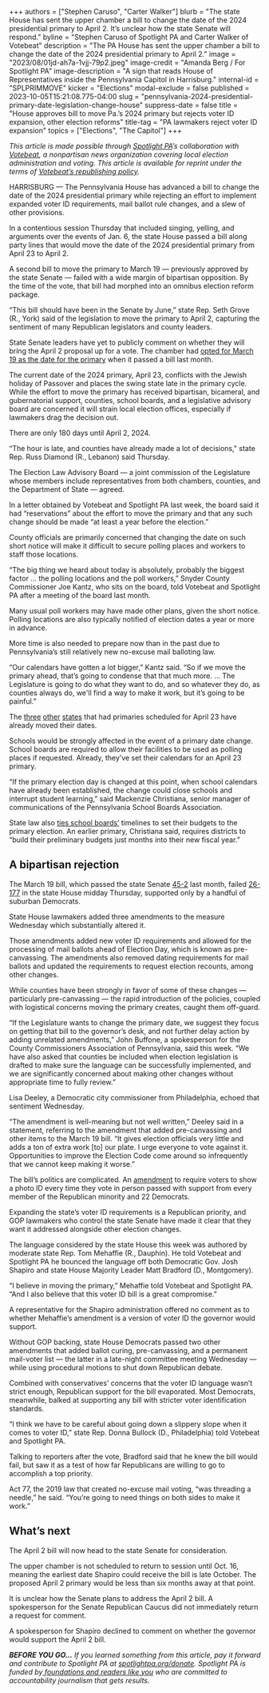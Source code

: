 +++
authors = ["Stephen Caruso", "Carter Walker"]
blurb = "The state House has sent the upper chamber a bill to change the date of the 2024 presidential primary to April 2. It’s unclear how the state Senate will respond."
byline = "Stephen Caruso of Spotlight PA and Carter Walker of Votebeat"
description = "The PA House has sent the upper chamber a bill to change the date of the 2024 presidential primary to April 2."
image = "2023/08/01jd-ah7a-1vjj-79p2.jpeg"
image-credit = "Amanda Berg / For Spotlight PA"
image-description = "A sign that reads House of Representatives inside the Pennsylvania Capitol in Harrisburg."
internal-id = "SPLPRIMMOVE"
kicker = "Elections"
modal-exclude = false
published = 2023-10-05T15:21:08.775-04:00
slug = "pennsylvania-2024-presidential-primary-date-legislation-change-house"
suppress-date = false
title = "House approves bill to move Pa.’s 2024 primary but rejects voter ID expansion, other election reforms"
title-tag = "PA lawmakers reject voter ID expansion"
topics = ["Elections", "The Capitol"]
+++

<em>This article is made possible through </em><a href="https://www.spotlightpa.org/"><em>Spotlight PA</em></a><em>’s collaboration with </em><a href="https://www.votebeat.org/"><em>Votebeat</em></a><em>, a nonpartisan news organization covering local election administration and voting. This article is available for reprint under the terms of </em><a href="https://www.votebeat.org/pages/republishing"><em>Votebeat’s republishing policy</em></a><em>.</em>

HARRISBURG — The Pennsylvania House has advanced a bill to change the date of the 2024 presidential primary while rejecting an effort to implement expanded voter ID requirements, mail ballot rule changes, and a slew of other provisions.

In a contentious session Thursday that included singing, yelling, and arguments over the events of Jan. 6, the state House passed a bill along party lines that would move the date of the 2024 presidential primary from April 23 to April 2.

A second bill to move the primary to March 19 — previously approved by the state Senate — failed with a wide margin of bipartisan opposition. By the time of the vote, that bill had morphed into an omnibus election reform package.

<script src="https://www.spotlightpa.org/embed.js" async></script><div data-spl-embed-version="1" data-spl-src="https://www.spotlightpa.org/embeds/newsletter/"></div>

“This bill should have been in the Senate by June,” state Rep. Seth Grove (R., York) said of the legislation to move the primary to April 2, capturing the sentiment of many Republican legislators and county leaders.

State Senate leaders have yet to publicly comment on whether they will bring the April 2 proposal up for a vote. The chamber had <a href="https://www.spotlightpa.org/news/2023/08/pennsylvania-presidential-primary-date-2024-passover/">opted for March 19 as the date for the primary</a> when it passed a bill last month.

The current date of the 2024 primary, April 23, conflicts with the Jewish holiday of Passover and places the swing state late in the primary cycle. While the effort to move the primary has received bipartisan, bicameral, and gubernatorial support, counties, school boards, and a legislative advisory board are concerned it will strain local election offices, especially if lawmakers drag the decision out.

There are only 180 days until April 2, 2024.

“The hour is late, and counties have already made a lot of decisions,&#34; state Rep. Russ Diamond (R., Lebanon) said Thursday.

The Election Law Advisory Board — a joint commission of the Legislature whose members include representatives from both chambers, counties, and the Department of State — agreed.

In a letter obtained by Votebeat and Spotlight PA last week, the board said it had “reservations” about the effort to move the primary and that any such change should be made “at least a year before the election.”

County officials are primarily concerned that changing the date on such short notice will make it difficult to secure polling places and workers to staff those locations.

“The big thing we heard about today is absolutely, probably the biggest factor … the polling locations and the poll workers,” Snyder County Commissioner Joe Kantz, who sits on the board, told Votebeat and Spotlight PA after a meeting of the board last month.

Many usual poll workers may have made other plans, given the short notice. Polling locations are also typically notified of election dates a year or more in advance.

More time is also needed to prepare now than in the past due to Pennsylvania’s still relatively new no-excuse mail balloting law.

“Our calendars have gotten a lot bigger,” Kantz said. “So if we move the primary ahead, that’s going to condense that that much more. … The Legislature is going to do what they want to do, and so whatever they do, as counties always do, we&#39;ll find a way to make it work, but it’s going to be painful.”

The <a href="https://legiscan.com/RI/bill/H6309/2023">three</a> <a href="https://legis.delaware.gov/BillDetail?LegislationId=140467">other</a> <a href="http://www.washingtonjewishweek.com/maryland-primary-election-date-moved-avoiding-passover-2024/">states</a> that had primaries scheduled for April 23 have already moved their dates.

Schools would be strongly affected in the event of a primary date change. School boards are required to allow their facilities to be used as polling places if requested. Already, they’ve set their calendars for an April 23 primary.

“If the primary election day is changed at this point, when school calendars have already been established, the change could close schools and interrupt student learning,” said Mackenzie Christiana, senior manager of communications of the Pennsylvania School Boards Association.

State law also <a href="https://www.education.pa.gov/Policy-Funding/PropertyTax/Pages/BudgetOverview.aspx">ties school boards’</a> timelines to set their budgets to the primary election. An earlier primary, Christiana said, requires districts to “build their preliminary budgets just months into their new fiscal year.”

## A bipartisan rejection

The March 19 bill, which passed the state Senate <a href="https://www.legis.state.pa.us/CFDOCS/Legis/RC/Public/rc_view_action2.cfm?sess_yr=2023&amp;sess_ind=0&amp;rc_body=S&amp;rc_nbr=238">45-2</a> last month, failed <a href="https://www.legis.state.pa.us/cfdocs/legis/RC/Public/rc_view_action2.cfm?sess_yr=2023&amp;sess_ind=0&amp;rc_body=H&amp;rc_nbr=601">26-177</a> in the state House midday Thursday, supported only by a handful of suburban Democrats.

State House lawmakers added three amendments to the measure Wednesday which substantially altered it.

Those amendments added new voter ID requirements and allowed for the processing of mail ballots ahead of Election Day, which is known as pre-canvassing. The amendments also removed dating requirements for mail ballots and updated the requirements to request election recounts, among other changes.

While counties have been strongly in favor of some of these changes — particularly pre-canvassing — the rapid introduction of the policies, coupled with logistical concerns moving the primary creates, caught them off-guard.

“If the Legislature wants to change the primary date, we suggest they focus on getting that bill to the governor’s desk, and not further delay action by adding unrelated amendments,” John Buffone, a spokesperson for the County Commissioners Association of Pennsylvania, said this week. “We have also asked that counties be included when election legislation is drafted to make sure the language can be successfully implemented, and we are significantly concerned about making other changes without appropriate time to fully review.”

Lisa Deeley, a Democratic city commissioner from Philadelphia, echoed that sentiment Wednesday.

“The amendment is well-meaning but not well written,” Deeley said in a statement, referring to the amendment that added pre-canvassing and other items to the March 19 bill. “It gives election officials very little and adds a ton of extra work \[to\] our plate. I urge everyone to vote against it. Opportunities to improve the Election Code come around so infrequently that we cannot keep making it worse.”

The bill’s politics are complicated. An <a href="https://www.legis.state.pa.us/CFDOCS/Legis/RC/Public/rc_view_action2.cfm?sess_yr=2023&amp;sess_ind=0&amp;rc_body=H&amp;rc_nbr=572">amendment</a> to require voters to show a photo ID every time they vote in person passed with support from every member of the Republican minority and 22 Democrats.

Expanding the state’s voter ID requirements is a Republican priority, and GOP lawmakers who control the state Senate have made it clear that they want it addressed alongside other election changes.

The language considered by the state House this week was authored by moderate state Rep. Tom Mehaffie (R., Dauphin). He told Votebeat and Spotlight PA he bounced the language off both Democratic Gov. Josh Shapiro and state House Majority Leader Matt Bradford (D., Montgomery).

“I believe in moving the primary,” Mehaffie told Votebeat and Spotlight PA. “And I also believe that this voter ID bill is a great compromise.”

A representative for the Shapiro administration offered no comment as to whether Mehaffie’s amendment is a version of voter ID the governor would support.

Without GOP backing, state House Democrats passed two other amendments that added ballot curing, pre-canvassing, and a permanent mail-voter list — the latter in a late-night committee meeting Wednesday — while using procedural motions to shut down Republican debate.

Combined with conservatives’ concerns that the voter ID language wasn’t strict enough, Republican support for the bill evaporated. Most Democrats, meanwhile, balked at supporting any bill with stricter voter identification standards.

“I think we have to be careful about going down a slippery slope when it comes to voter ID,” state Rep. Donna Bullock (D., Philadelphia) told Votebeat and Spotlight PA.

Talking to reporters after the vote, Bradford said that he knew the bill would fail, but saw it as a test of how far Republicans are willing to go to accomplish a top priority.

Act 77, the 2019 law that created no-excuse mail voting, “was threading a needle,” he said. “You’re going to need things on both sides to make it work.”

<script src="https://www.spotlightpa.org/embed.js" async></script><div data-spl-embed-version="1" data-spl-src="https://www.spotlightpa.org/embeds/donate/"></div>

## What’s next

The April 2 bill will now head to the state Senate for consideration.

The upper chamber is not scheduled to return to session until Oct. 16, meaning the earliest date Shapiro could receive the bill is late October. The proposed April 2 primary would be less than six months away at that point.

It is unclear how the Senate plans to address the April 2 bill. A spokesperson for the Senate Republican Caucus did not immediately return a request for comment.

A spokesperson for Shapiro declined to comment on whether the governor would support the April 2 bill.

<strong><em>BEFORE YOU GO…</em></strong><em> If you learned something from this article, pay it forward and contribute to Spotlight PA at </em><a href="http://spotlightpa.org/donate"><em>spotlightpa.org/donate</em></a><em>. Spotlight PA is funded by</em><a href="https://www.spotlightpa.org/support"><em> foundations and readers like you</em></a><em> who are committed to accountability journalism that gets results.</em>

